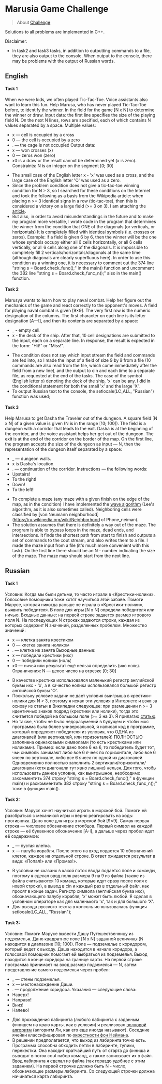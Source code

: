 # Marusia Game Challenge

> About [Challenge](https://uptu.work/job/mail-ru-group-marusia-game-challenge/)

Solutions to all problems are implemented in C++.

Disclaimer:
* In task2 and task3 tasks, in addition to outputting commands to a file, they are also output to the console. When output to the console, there may be problems with the output of Russian words.

## English

#### Task 1
When we were kids, we often played Tic-Tac-Toe. Voice assistants also want to learn this fun. Help Marusa, who has never played Tic-Tac-Toe before, to identify the winner. In the field for the game [N x N] to determine the winner or draw.
Input data: the first line specifies the size of the playing field N. On the next N lines, rows are specified, each of which contains N values separated by a space.
Multiple values:
- x — cell is occupied by a cross
- 0 — the cell is occupied by a zero
- . — the cage is not occupied
Output data:
- x — won crosses (x)
- 0 — zeros won (zero)
- x0 is a draw or the result cannot be determined yet (x is zero).
Constraints: N is an integer on the segment [0; 30]

* The small case of the English letter x - 'x' was used as a cross, and the large case of the English letter 'O' was used as a zero.
* Since the problem condition does not give a tic-tac-toe winning condition for N > 3, so I searched for these conditions on the Internet and took the following as a basis from the Wikipedia article: when placing n >= 3 identical signs in a row (tic-tac-toe), then this is considered a victory on a large field (>= 3 on 3).
I am attaching the [article](https://ru.wikipedia.org/wiki/Крестики-нолики#Более_длинные_линии).
* But also, in order to avoid misunderstandings in the future and to make my program more versatile, I wrote code in the program that determines the winner from the condition that ONE of the diagonals (or verticals, or horizontals) It is completely filled with identical symbols (i.e. crosses or zeros). Example: if a field is given 6 by 6, then the winner will be the one whose symbols occupy either all 6 cells horizontally, or all 6 cells vertically, or all 6 cells along one of the diagonals. It is impossible to completely fill 2 verticals/horizontals/diagonals at the same time (although diagonals are clearly superfluous here). In order to use this condition as a winning one, it is necessary to comment out the 374 line "string s = Board.check_func();" in the main() function and uncomment the 382 line "string s = Board.check_func_n();" also in the main() function.

#### Task 2
Marusya wants to learn how to play naval combat. Help her figure out the mechanics of the game and react correctly to the opponent's moves. A field for playing naval combat is given [9×9]. The very first row is the numeric designation of the columns. The first character on each line is its letter designation [A—I], and then its contents are separated by a space:
- _ - empty cell.
- x - the deck of the ship.
After that, 10 cell designations are submitted to the input, each on a separate line. In response, the result is expected in the form: "Hit!" or "Miss!".

* The condition does not say which input stream the field and commands are fed into, so I made the input of a field of size 9 by 9 from a file (10 commands are also read from the file, which come immediately after the field from a new line), and the output to cin and each time to a separate file, as requested at the end of the tasks. The case of the symbol (English letter x) denoting the deck of the ship, 'x' can be any. I did in the conditional statement for both the small 'x' and the large 'X'.
* To output Russian text to the console, the setlocale(LC_ALL, "Russian") function was used;

#### Task 3
Help Marusa to get Dasha the Traveler out of the dungeon. A square field [N x N] of a given value is given (N is in the range [10; 100]). The field is a dungeon with a corridor that leads to the exit. Dasha is at the beginning of the corridor, and the voice assistant helps her get out of the dungeon. The exit is at the end of the corridor on the border of the map.
On the first line, the program accepts the size of the dungeon as input — N, then the representation of the dungeon itself separated by a space:
- _ — dungeon walls.
- x is Dasha's location.
- . — continuation of the corridor.
Instructions — the following words:
- Upstairs!
- To the right!
- Down!
- To the left!

* To complete a maze (any maze with a given finish on the edge of the map, as in the condition) I have implemented the [wave algorithm](https://ru.wikipedia.org/wiki/Алгоритм_Ли ) (Lee's algorithm, as it is also sometimes called). Neighboring cells were classified by [von Neumann neighborhood](https://ru.wikipedia.org/wiki/Neighborhood of Phone_neiman).
* The solution assumes that there is definitely a way out of the maze. The program is able to bypass loops in the maze, dead ends, and intersections. It finds the shortest path from start to finish and outputs a set of commands to the cout stream, and also writes them to a file. I made the maze input from a file (it's much more convenient with this task). On the first line there should be an N - number indicating the size of the maze. The maze map should start from the next line.

## Russian

#### Task 1
Условие:
Когда мы были детьми, то часто играли в «Крестики-нолики». Голосовые помощники тоже хотят научиться этой забаве. Помоги Марусе, которая никогда раньше не играла в «Крестики-нолики», выявить победителя. В поле для игры [N x N] определи победителя или ничью.
Входные данные: на первой строке задается размер игрового поля N. На последующих N строках задаются строки, каждая из которых содержит N значений, разделенных пробелом.
Множество значений:
- x — клетка занята крестиком
- 0 — клетка занята ноликом
- . — клетка не занята
Выходные данные:
- x — победили крестики (икс)
- 0 — победили нолики (ноль)
- x0 — ничья или результат ещё нельзя определить (икс ноль).
Ограничения: N — целое число на отрезке [0; 30]

* В качестве крестика использовался маленький регистр английской буквы икс - 'x', а в качество нолика использовался большой регистр английской буквы 'O'.
* Поскольку условие задачи не дает условия выигрыша в крестики-нолики для N > 3, поэтому я искал эти условия в Интернете и взял за основу из статьи в Википедии следующее: при размещении n >= 3 идентичных знаков подряд (крестики или нолики), тогда это считается победой на большом поле (>= 3 на 3).
Я прилагаю [статью](https://ru.wikipedia.org/wiki/Крестики-нолики#Более_длинные_линии).
* Но также, чтобы не было недоразумений в будущем и чтобы моя программа была более универсальной, я написал код в программе, который определяет победителя из условия, что ОДНА из диагоналей (или вертикалей, или горизонталей) ПОЛНОСТЬЮ заполнена одинаковыми символами (то есть крестиками или ноликами). Пример: если дано поле 6 на 6, то победитель будет тот, чьи символы занимают либо все 6 ячеек по горизонтале, либо все 6 ячеек по вертикале, либо все 6 ячеек по одной из диагоналей. Одновременно полностью заполнить 2 вертикали/горизонтали/диагонали (хотя диагонали тут явно лишние) нельзя. Для того, чтобы использовать данное условие, как выигрышное, необходимо закомментить 374 строку "string s = Board.check_func();" в функции main() и раскомментить 382 строку "string s = Board.check_func_n();" тоже в функции main().

#### Task 2:
Условие:
Маруся хочет научиться играть в морской бой. Помоги ей разобраться с механикой игры и верно реагировать на ходы противника. Дано поле для игры в морской бой [9×9]. Самая первая строка — числовое обозначение столбцов. Первый символ на каждой строке — её буквенное обозначение [A-I], а дальше через пробел идет её содержимое:
- _ — пустая клетка.
- x — палуба корабля.
После этого на вход подается 10 обозначений клеток, каждое на отдельной строке. В ответ ожидается результат в виде: «Попал!» или «Промах!».

* В условии не сказано в какой поток ввода подается поле и команды, поэтому я сделал ввод поля размера 9 на 9 из файла (также из файла считываются 10 команд, которые идут сразу после поля с новой строки), а вывод в cin и каждый раз в отдельный файл, как просят в конце задач. Регистр символа (английская буква икс), обозначающего палубу корабля, 'x' может быть любой. Я сделал в условном операторе как для маленького 'x', так и для большого 'X'.
* Для вывода русского текста в консоль использовалась функция setlocale(LC_ALL, "Russian");

#### Task 3:
Условие:
Помоги Марусе вывести Дашу Путешественницу из подземелья. Дано квадратное поле [N x N] заданной величины (N находится в диапазоне [10; 100]). Поле — подземелье с коридором, который ведет к выходу. Даша находится в начале коридора, а голосовой помощник помогает ей выбраться из подземелья. Выход находится в конце коридора на границе карты.
На первой строке программа принимает на вход размер подземелья — N, затем представление самого подземелья через пробел:
- _ — стены подземелья.
- х — местонахождение Даши.
- . — продолжение коридора.
Указания — следующие слова:
- Наверх!
- Направо!
- Вниз!
- Налево!

* Для прохождения лабиринта (любого лабиринта с заданным финишем на краю карты, как в условии) я реализовал [волновой алгоритм](https://ru.wikipedia.org/wiki/Алгоритм_Ли) (алгоритм Ли, как его еще иногда называют). Соседние ячейки классифицировал по [окрестности фон Неймана](https://ru.wikipedia.org/wiki/Окрестность_фон_Неймана).
* В решении предполагается, что выход из лабиринта точно есть. Программа способна обходить петли в лабиринте, тупики, перекестки. Она находит кратчайший путь от старта до финиша и выводит в поток cout набор команд, а также записывает их в файл. Ввод лабиринта я сделал из файла (так гораздо удобнее с этим заданием). На первой строчке должно быть N - число, обозначающее размеры лабиринта. Со следующей строчки должна начинаться карта лабиринта.
